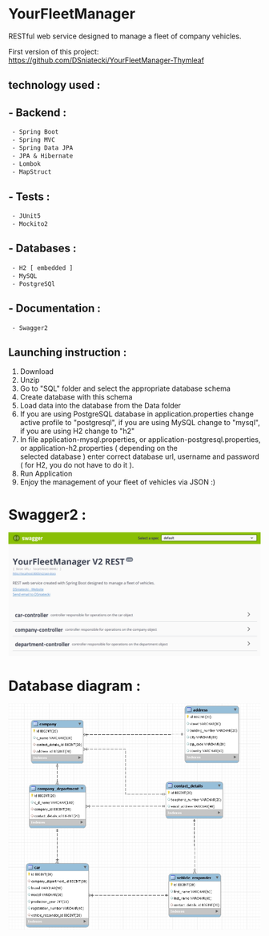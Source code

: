 # YourFleetManager
RESTful web service designed to manage a fleet of company vehicles. 

First version of this project: https://github.com/DSniatecki/YourFleetManager-Thymleaf

## technology used :
 ## - Backend :
     - Spring Boot
     - Spring MVC
     - Spring Data JPA
     - JPA & Hibernate
     - Lombok
     - MapStruct
     
 ## - Tests :    
     - JUnit5
     - Mockito2
     
 ## - Databases : 
     - H2 [ embedded ]
     - MySQL
     - PostgreSQl
     
 ## - Documentation : 
     - Swagger2

 ## Launching instruction :

  1.  Download 
  2.  Unzip 
  3.  Go to "SQL" folder and select the appropriate database schema 
  4.  Create database with this schema 
  5.  Load data into the database from the Data folder 
  6.  If you are using PostgreSQL database in application.properties change active profile to "postgresql", if you are using
      MySQL change to "mysql", if you are using H2 change to "h2"
  7.  In file application-mysql.properties, or application-postgresql.properties, or application-h2.properties ( depending on the   
      selected database ) enter correct database url, username and password ( for H2, you do not have to do it ). 
  8.  Run Application 
  10. Enjoy the management of your fleet of vehicles via JSON :)
 
 # Swagger2 :
  
  ![](screenshots/swagger.jpg)
 
 # Database diagram :
  
  ![](SQL/Database-Diagram-Screenshot.jpg)
 
  
 
